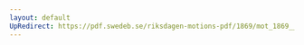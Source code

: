 ```yaml
---
layout: default
UpRedirect: https://pdf.swedeb.se/riksdagen-motions-pdf/1869/mot_1869__ak__00209/mot_1869__ak__00209_001.pdf
---
```

